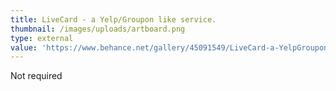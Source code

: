```yaml
---
title: LiveCard - a Yelp/Groupon like service.
thumbnail: /images/uploads/artboard.png
type: external
value: 'https://www.behance.net/gallery/45091549/LiveCard-a-YelpGroupon-like-service'
---
```

Not required